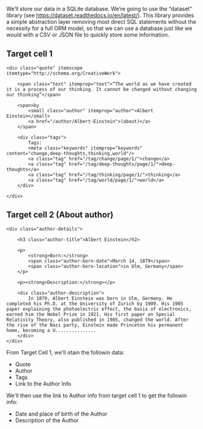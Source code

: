 We’ll store our data in a SQLite database.
We’re going to use the “dataset” library (see https://dataset.readthedocs.io/en/latest/). 
This library provides a simple abstraction layer removing most direct 
SQL statements without the necessity for a full ORM model,
so that we can use a database just like we would with a CSV or JSON file 
to quickly store some information.

## Target cell 1
    <div class="quote" itemscope itemtype="http://schema.org/CreativeWork">

        <span class="text" itemprop="text">“The world as we have created it is a process of our thinking. It cannot be changed without changing our thinking”</span>

        <span>by 
            <small class="author" itemprop="author">Albert Einstein</small>
            <a href="/author/Albert-Einstein">(about)</a>
        </span>

        <div class="tags">
            Tags:
            <meta class="keywords" itemprop="keywords" content="change,deep-thoughts,thinking,world"/> 
            <a class="tag" href="/tag/change/page/1/">change</a>
            <a class="tag" href="/tag/deep-thoughts/page/1/">deep-thoughts</a>
            <a class="tag" href="/tag/thinking/page/1/">thinking</a>
            <a class="tag" href="/tag/world/page/1/">world</a>
        </div>

    </div>


## Target cell 2 (About author)
    <div class="author-details">

        <h3 class="author-title">Albert Einstein</h2>
        
        <p>
            <strong>Born:</strong> 
            <span class="author-born-date">March 14, 1879</span>
            <span class="author-born-location">in Ulm, Germany</span>
        </p>

        <p><strong>Description:</strong></p>

        <div class="author-description">
            In 1879, Albert Einstein was born in Ulm, Germany. He completed his Ph.D. at the University of Zurich by 1909. His 1905 paper explaining the photoelectric effect, the basis of electronics, earned him the Nobel Prize in 1921. His first paper on Special Relativity Theory, also published in 1905, changed the world. After the rise of the Nazi party, Einstein made Princeton his permanent home, becoming a U...............
        </div>
    </div>

From Target Cell 1, we'll otain the followin data:
- Quote
- Author
- Tags
- Link to the Author Info

We'll then use the link to Author info from target cell 1
to get the followin info:
- Date and place of birth of the Author
- Description of the Author